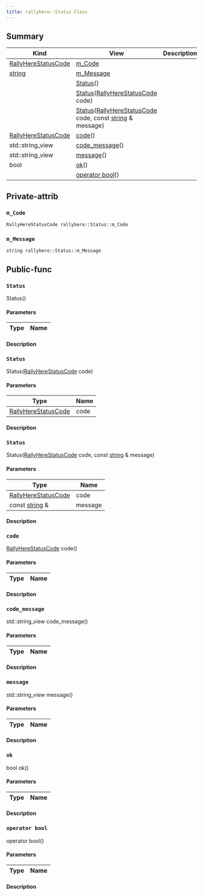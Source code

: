 ```yaml
---
title: rallyhere::Status Class
---
```


## Summary
| Kind | View | Description |
|------|------|-------------|
|[RallyHereStatusCode](/game-host-adapter/c__status_8hxml/#c__status_8h_1a95ac5c56776303edbbc5c3f125916784)|[m_Code](/game-host-adapter/classrallyhere_1_1statusxml/#classrallyhere_1_1Status_1ad310138441f6a57ce6e026dedc70134c)||
|[string](/game-host-adapter/namespacerallyherexml/#namespacerallyhere_1a06e017abf8a0212e162b377dc793078e)|[m_Message](/game-host-adapter/classrallyhere_1_1statusxml/#classrallyhere_1_1Status_1a0e46aec2426f5c2ff85e62dda8f87ef0)||
||[Status](/game-host-adapter/classrallyhere_1_1statusxml/#classrallyhere_1_1Status_1aa3fd8a836a74be4497179fc788c02521)()||
||[Status](/game-host-adapter/classrallyhere_1_1statusxml/#classrallyhere_1_1Status_1a537c8dd791bd3a6fdd59796dff75fac8)([RallyHereStatusCode](/game-host-adapter/c__status_8hxml/#c__status_8h_1a95ac5c56776303edbbc5c3f125916784) code)||
||[Status](/game-host-adapter/classrallyhere_1_1statusxml/#classrallyhere_1_1Status_1a7ad71b78f8e8422d7c5dc4b463eccdaf)([RallyHereStatusCode](/game-host-adapter/c__status_8hxml/#c__status_8h_1a95ac5c56776303edbbc5c3f125916784) code, const [string](/game-host-adapter/namespacerallyherexml/#namespacerallyhere_1a06e017abf8a0212e162b377dc793078e) & message)||
|[RallyHereStatusCode](/game-host-adapter/c__status_8hxml/#c__status_8h_1a95ac5c56776303edbbc5c3f125916784)|[code](/game-host-adapter/classrallyhere_1_1statusxml/#classrallyhere_1_1Status_1ad0de2e63b84f8da0d827c6e77b039a7d)()||
|std::string_view|[code_message](/game-host-adapter/classrallyhere_1_1statusxml/#classrallyhere_1_1Status_1a308114c9416a03fc066cab687947e10a)()||
|std::string_view|[message](/game-host-adapter/classrallyhere_1_1statusxml/#classrallyhere_1_1Status_1aa7f557c4cfb13ebe562cfe6f3d3a44cc)()||
|bool|[ok](/game-host-adapter/classrallyhere_1_1statusxml/#classrallyhere_1_1Status_1a2da5027faf42d9ac874787c25c7afc7e)()||
||[operator bool](/game-host-adapter/classrallyhere_1_1statusxml/#classrallyhere_1_1Status_1a772c946fd1d0e06a189c1f68b1c838fc)()||
## Private-attrib



### `m_Code` <a id="classrallyhere_1_1Status_1ad310138441f6a57ce6e026dedc70134c"></a>

`RallyHereStatusCode rallyhere::Status::m_Code`






### `m_Message` <a id="classrallyhere_1_1Status_1a0e46aec2426f5c2ff85e62dda8f87ef0"></a>

`string rallyhere::Status::m_Message`







## Public-func



### `Status` <a id="classrallyhere_1_1Status_1aa3fd8a836a74be4497179fc788c02521"></a>

 Status()

#### Parameters

| Type | Name |
|------|------|

#### Description






### `Status` <a id="classrallyhere_1_1Status_1a537c8dd791bd3a6fdd59796dff75fac8"></a>

 Status([RallyHereStatusCode](/game-host-adapter/c__status_8hxml/#c__status_8h_1a95ac5c56776303edbbc5c3f125916784) code)

#### Parameters

| Type | Name |
|------|------|
|[RallyHereStatusCode](/game-host-adapter/c__status_8hxml/#c__status_8h_1a95ac5c56776303edbbc5c3f125916784)|code|

#### Description






### `Status` <a id="classrallyhere_1_1Status_1a7ad71b78f8e8422d7c5dc4b463eccdaf"></a>

 Status([RallyHereStatusCode](/game-host-adapter/c__status_8hxml/#c__status_8h_1a95ac5c56776303edbbc5c3f125916784) code, const [string](/game-host-adapter/namespacerallyherexml/#namespacerallyhere_1a06e017abf8a0212e162b377dc793078e) & message)

#### Parameters

| Type | Name |
|------|------|
|[RallyHereStatusCode](/game-host-adapter/c__status_8hxml/#c__status_8h_1a95ac5c56776303edbbc5c3f125916784)|code|
|const [string](/game-host-adapter/namespacerallyherexml/#namespacerallyhere_1a06e017abf8a0212e162b377dc793078e) &|message|

#### Description






### `code` <a id="classrallyhere_1_1Status_1ad0de2e63b84f8da0d827c6e77b039a7d"></a>

[RallyHereStatusCode](/game-host-adapter/c__status_8hxml/#c__status_8h_1a95ac5c56776303edbbc5c3f125916784) code()

#### Parameters

| Type | Name |
|------|------|

#### Description






### `code_message` <a id="classrallyhere_1_1Status_1a308114c9416a03fc066cab687947e10a"></a>

std::string_view code_message()

#### Parameters

| Type | Name |
|------|------|

#### Description






### `message` <a id="classrallyhere_1_1Status_1aa7f557c4cfb13ebe562cfe6f3d3a44cc"></a>

std::string_view message()

#### Parameters

| Type | Name |
|------|------|

#### Description






### `ok` <a id="classrallyhere_1_1Status_1a2da5027faf42d9ac874787c25c7afc7e"></a>

bool ok()

#### Parameters

| Type | Name |
|------|------|

#### Description






### `operator bool` <a id="classrallyhere_1_1Status_1a772c946fd1d0e06a189c1f68b1c838fc"></a>

 operator bool()

#### Parameters

| Type | Name |
|------|------|

#### Description







